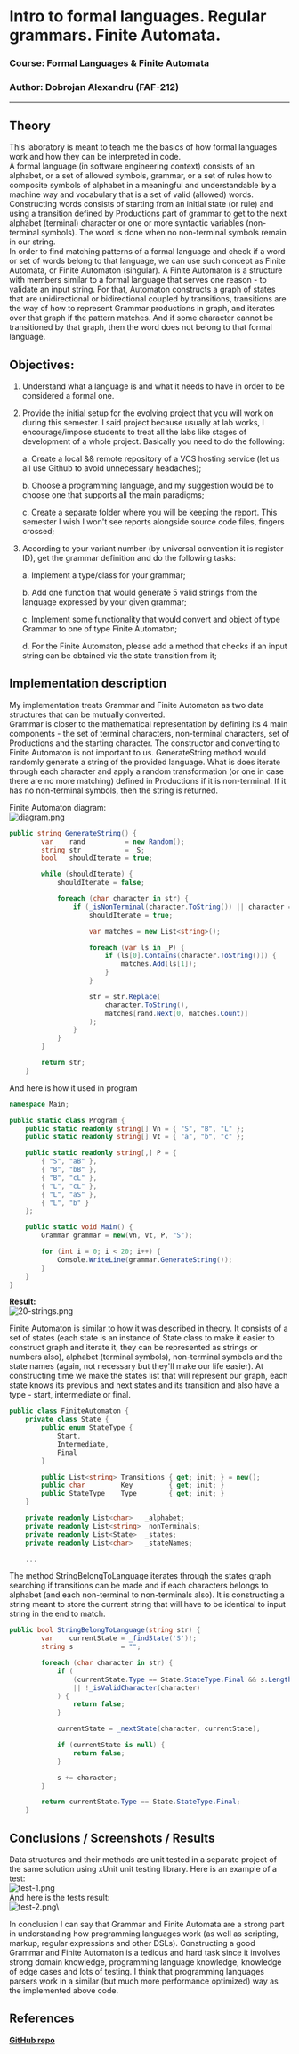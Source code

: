 # Intro to formal languages. Regular grammars. Finite Automata.

### Course: Formal Languages & Finite Automata
### Author: Dobrojan Alexandru (FAF-212)

----

## Theory
This laboratory is meant to teach me the basics of how formal languages work and how they can be interpreted in code.\
A formal language (in software engineering context) consists of an alphabet, or a set of allowed symbols, grammar, or a set of rules how to
composite symbols of alphabet in a meaningful and understandable by a machine way and vocabulary that is a set of valid (allowed) words.\
Constructing words consists of starting from an initial state (or rule) and using a transition defined by Productions part of grammar to get to
the next alphabet (terminal) character or one or more syntactic variables (non-terminal symbols). The word is done when no non-terminal symbols
remain in our string.\
In order to find matching patterns of a formal language and check if a word or set of words belong to that language, we can use such concept as
Finite Automata, or Finite Automaton (singular). A Finite Automaton is a structure with members similar to a formal language that serves one reason - 
to validate an input string. For that, Automaton constructs a graph of states that are unidirectional or bidirectional coupled by transitions,
transitions are the way of how to represent Grammar productions in graph, and iterates over that graph if the pattern matches. And if some character
cannot be transitioned by that graph, then the word does not belong to that formal language.


## Objectives:

1. Understand what a language is and what it needs to have in order to be considered a formal one.

2. Provide the initial setup for the evolving project that you will work on during this semester. I said project because usually at lab works, I encourage/impose students to treat all the labs like stages of development of a whole project. Basically you need to do the following:

   a. Create a local && remote repository of a VCS hosting service (let us all use Github to avoid unnecessary headaches);

   b. Choose a programming language, and my suggestion would be to choose one that supports all the main paradigms;

   c. Create a separate folder where you will be keeping the report. This semester I wish I won't see reports alongside source code files, fingers crossed;

3. According to your variant number (by universal convention it is register ID), get the grammar definition and do the following tasks:

   a. Implement a type/class for your grammar;

   b. Add one function that would generate 5 valid strings from the language expressed by your given grammar;

   c. Implement some functionality that would convert and object of type Grammar to one of type Finite Automaton;

   d. For the Finite Automaton, please add a method that checks if an input string can be obtained via the state transition from it;


## Implementation description

My implementation treats Grammar and Finite Automaton as two data structures that can be mutually converted.\
Grammar is closer to the mathematical representation by defining its 4 main components - the set of terminal characters, non-terminal characters,
set of Productions and the starting character. The constructor and converting to Finite Automaton is not important to us.
GenerateString method would randomly generate a string of the provided language. What is does iterate through each character and apply 
a random transformation (or one in case there are no more matching) defined in Productions if it is non-terminal. If it has no non-terminal
symbols, then the string is returned.

Finite Automaton diagram:\
![diagram.png](diagram.png)

```c#
public string GenerateString() {
		var    rand          = new Random();
		string str           = _S;
		bool   shouldIterate = true;

		while (shouldIterate) {
			shouldIterate = false;

			foreach (char character in str) {
				if (_isNonTerminal(character.ToString()) || character == 'S') {
					shouldIterate = true;

					var matches = new List<string>();

					foreach (var ls in _P) {
						if (ls[0].Contains(character.ToString())) {
							matches.Add(ls[1]);
						}
					}

					str = str.Replace(
						character.ToString(),
						matches[rand.Next(0, matches.Count)]
					);
				}
			}
		}

		return str;
	}
```
And here is how it used in program
```c#
namespace Main;

public static class Program {
	public static readonly string[] Vn = { "S", "B", "L" };
	public static readonly string[] Vt = { "a", "b", "c" };

	public static readonly string[,] P = {
		{ "S", "aB" },
		{ "B", "bB" },
		{ "B", "cL" },
		{ "L", "cL" },
		{ "L", "aS" },
		{ "L", "b" }
	};

	public static void Main() {
		Grammar grammar = new(Vn, Vt, P, "S");

		for (int i = 0; i < 20; i++) {
			Console.WriteLine(grammar.GenerateString());
		}
	}
}
```
**Result:**\
![20-strings.png](20-strings.png)

Finite Automaton is similar to how it was described in theory. It consists of a set of states (each state is an instance of State class to make it
easier to construct graph and iterate it, they can be represented as strings or numbers also), alphabet (terminal symbols), non-terminal symbols and
the state names (again, not necessary but they'll make our life easier). At constructing time we make the states list that will represent our graph,
each state knows its previous and next states and its transition and also have a type - start, intermediate or final.
```c#
public class FiniteAutomaton {
	private class State {
		public enum StateType {
			Start,
			Intermediate,
			Final
		}

		public List<string> Transitions { get; init; } = new();
		public char         Key         { get; init; }
		public StateType    Type        { get; init; }
	}

	private readonly List<char>   _alphabet;
	private readonly List<string> _nonTerminals;
	private readonly List<State>  _states;
	private readonly List<char>   _stateNames;

    ...
```

The method StringBelongToLanguage iterates through the states graph searching if transitions can be made and if each characters belongs to alphabet
(and each non-terminal to non-terminals also). It is constructing a string meant to store the current string that will have to be identical
to input string in the end to match.
```c#
public bool StringBelongToLanguage(string str) {
		var    currentState = _findState('S')!;
		string s            = "";

		foreach (char character in str) {
			if (
				(currentState.Type == State.StateType.Final && s.Length != str.Length)
				|| !_isValidCharacter(character)
			) {
				return false;
			}

			currentState = _nextState(character, currentState);

			if (currentState is null) {
				return false;
			}

			s += character;
		}

		return currentState.Type == State.StateType.Final;
	}
```

## Conclusions / Screenshots / Results

Data structures and their methods are unit tested in a separate project of the same solution using xUnit unit testing library. Here is an example of a test:\
![test-1.png](test-1.png)\
And here is the tests result:\
![test-2.png](test-2.png)\

In conclusion I can say that Grammar and Finite Automata are a strong part in understanding how programming languages work (as well as scripting, markup,
regular expressions and other DSLs). Constructing a good Grammar and Finite Automaton is a tedious and hard task since it involves 
strong domain knowledge, programming language knowledge, knowledge of edge cases and lots of testing. I think that programming languages parsers
work in a similar (but much more performance optimized) way as the implemented above code.


## References

**[GitHub repo](https://github.com/Warek01/FLFA-Labs)**
